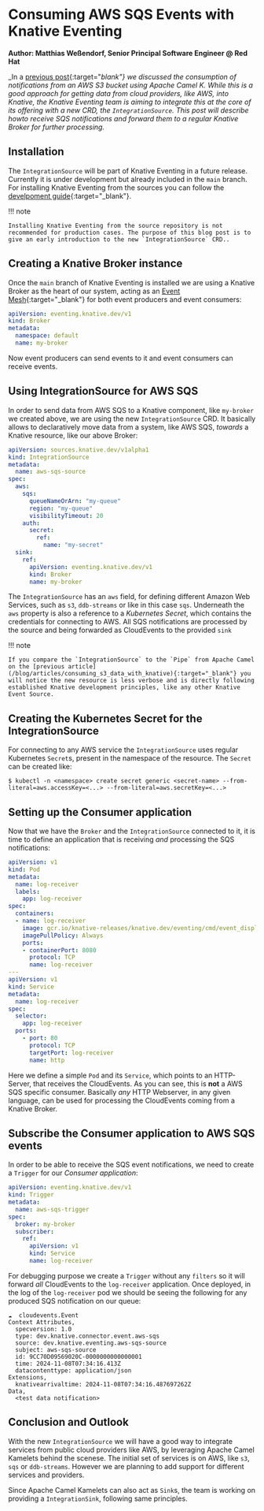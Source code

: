 # Consuming AWS SQS Events with Knative Eventing

**Author: Matthias Weßendorf, Senior Principal Software Engineer @ Red Hat**

_In a [previous post](/blog/articles/consuming_s3_data_with_knative){:target="_blank"} we discussed the consumption of notifications from an AWS S3 bucket using Apache Camel K. While this is a good approach for getting data from cloud providers, like AWS, into Knative, the Knative Eventing team is aiming to integrate this at the core of its offering with a new CRD, the `IntegrationSource`. This post will describe howto receive SQS notifications and forward them to a regular Knative Broker for further processing._

## Installation

The `IntegrationSource` will be part of Knative Eventing in a future release. Currently it is under development but already included in the `main` branch. For installing Knative Eventing from the sources you can follow the [develpoment guide](https://github.com/knative/eventing/blob/main/DEVELOPMENT.md){:target="_blank"}.

!!! note

    Installing Knative Eventing from the source repository is not recommended for production cases. The purpose of this blog post is to give an early introduction to the new `IntegrationSource` CRD..

## Creating a Knative Broker instance

Once the `main` branch of Knative Eventing is installed we are using a Knative Broker as the heart of our system, acting as an [Event Mesh](https://knative.dev/docs/eventing/event-mesh/){:target="_blank"} for both event producers and event consumers:

```yaml
apiVersion: eventing.knative.dev/v1
kind: Broker
metadata:
  namespace: default
  name: my-broker
```

Now event producers can send events to it and event consumers can receive events.

## Using IntegrationSource for AWS SQS

In order to send data from AWS SQS to a Knative component, like `my-broker` we created above, we are using the new `IntegrationSource` CRD. It basically allows to declaratively move data from a system, like AWS SQS, _towards_ a Knative resource, like our above Broker:

```yaml
apiVersion: sources.knative.dev/v1alpha1
kind: IntegrationSource
metadata:
  name: aws-sqs-source
spec:
  aws:
    sqs:
      queueNameOrArn: "my-queue"
      region: "my-queue"
      visibilityTimeout: 20
    auth:
      secret:
        ref:
          name: "my-secret"
  sink:
    ref:
      apiVersion: eventing.knative.dev/v1
      kind: Broker
      name: my-broker
```

The `IntegrationSource` has an `aws` field, for defining different Amazon Web Services, such as `s3`, `ddb-streams` or like in this case `sqs`. Underneath the `aws` property is also a reference to a _Kubernetes Secret_, which contains the credentials for connecting to AWS. All SQS notifications are processed by the source and being forwarded as CloudEvents to the provided `sink`

!!! note

    If you compare the `IntegrationSource` to the `Pipe` from Apache Camel on the [previous article](/blog/articles/consuming_s3_data_with_knative){:target="_blank"} you will notice the new resource is less verbose and is directly following established Knative development principles, like any other Knative Event Source.

## Creating the Kubernetes Secret for the IntegrationSource

For connecting to any AWS service the `IntegrationSource` uses regular Kubernetes `Secret`s, present in the namespace of the resource. The `Secret` can be created like:

```
$ kubectl -n <namespace> create secret generic <secret-name> --from-literal=aws.accessKey=<...> --from-literal=aws.secretKey=<...> 
```

## Setting up the Consumer application

Now that we have the `Broker` and the `IntegrationSource` connected to it, it is time to define an application that is receiving _and_ processing the SQS notifications:

```yaml
apiVersion: v1
kind: Pod
metadata:
  name: log-receiver
  labels:
    app: log-receiver
spec:
  containers:
  - name: log-receiver
    image: gcr.io/knative-releases/knative.dev/eventing/cmd/event_display
    imagePullPolicy: Always
    ports:
    - containerPort: 8080
      protocol: TCP
      name: log-receiver
---
apiVersion: v1
kind: Service
metadata:
  name: log-receiver
spec:
  selector:
    app: log-receiver
  ports:
    - port: 80
      protocol: TCP
      targetPort: log-receiver
      name: http
```

Here we define a simple `Pod` and its `Service`, which points to an HTTP-Server, that receives the CloudEvents. As you can see, this is **not** a AWS SQS specific consumer. Basically _any_ HTTP Webserver, in any given language, can be used for processing the CloudEvents coming from a Knative Broker.

## Subscribe the Consumer application to AWS SQS events

In order to be able to receive the SQS event notifications, we need to create a `Trigger` for our _Consumer application_:

```yaml
apiVersion: eventing.knative.dev/v1
kind: Trigger
metadata:
  name: aws-sqs-trigger
spec:
  broker: my-broker
  subscriber:
    ref:
      apiVersion: v1
      kind: Service
      name: log-receiver
```

For debugging purpose we create a `Trigger` without any `filters` so it will forward _all_ CloudEvents to the `log-receiver` application. Once deployed, in the log of the `log-receiver` pod we should be seeing the following for any produced SQS notification on our queue:

```
☁️  cloudevents.Event
Context Attributes,
  specversion: 1.0
  type: dev.knative.connector.event.aws-sqs
  source: dev.knative.eventing.aws-sqs-source
  subject: aws-sqs-source
  id: 9CC70D09569020C-0000000000000001
  time: 2024-11-08T07:34:16.413Z
  datacontenttype: application/json
Extensions,
  knativearrivaltime: 2024-11-08T07:34:16.487697262Z
Data,
  <test data notification>
```

## Conclusion and Outlook

With the new `IntegrationSource` we will have a good way to integrate services from public cloud providers like AWS, by leveraging Apache Camel Kamelets behind the scenese. The initial set of services is on AWS, like `s3`, `sqs` or `ddb-streams`. However we are planning to add support for different services and providers. 

Since Apache Camel Kamelets can also act as `Sink`s, the team is working on providing a `IntegrationSink`, following same principles. 
